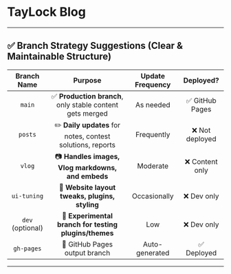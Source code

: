 # TayLock Blog

---

## ✅ Branch Strategy Suggestions (Clear & Maintainable Structure)

|   Branch Name    |                          Purpose                           | Update Frequency |    Deployed?    |
| :--------------: | :--------------------------------------------------------: | :--------------: | :-------------: |
|      `main`      | ✅ **Production branch**, only stable content gets merged  |    As needed     | ✅ GitHub Pages |
|     `posts`      | ✏️ **Daily updates** for notes, contest solutions, reports |    Frequently    | ❌ Not deployed |
|      `vlog`      |     📷 **Handles images, Vlog markdowns, and embeds**      |     Moderate     | ❌ Content only |
|   `ui-tuning`    |       🎨 **Website layout tweaks, plugins, styling**       |   Occasionally   |   ❌ Dev only   |
| `dev` (optional) |   🧪 **Experimental branch for testing plugins/themes**    |       Low        |   ❌ Dev only   |
|    `gh-pages`    |               🚀 GitHub Pages output branch                |  Auto-generated  |   ✅ Deployed   |

---
